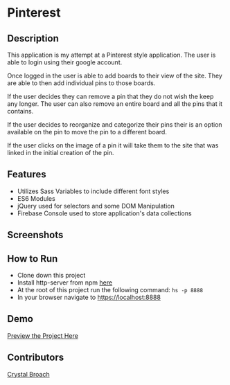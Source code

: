 # Pinterest

## Description

This application is my attempt at a Pinterest style application.  The user is able to login using their google account.

Once logged in the user is able to add boards to their view of the site.  They are able to then add individual pins to those boards.

If the user decides they can remove a pin that they do not wish the keep any longer.  The user can also remove an entire board and all the pins that it contains.

If the user decides to reorganize and categorize their pins their is an option available on the pin to move the pin to a different board.

If the user clicks on the image of a pin it will take them to the site that was linked in the initial creation of the pin.

## Features

- Utilizes Sass Variables to include different font styles
- ES6 Modules
- jQuery used for selectors and some DOM Manipulation
- Firebase Console used to store application's data collections

## Screenshots

<Include photos of application here>

## How to Run

- Clone down this project
- Install http-server from npm [here](https://www.npmjs.com/package/http-server)
- At the root of this project run the following command: `hs -p 8888`
- In your browser navigate to [https://localhost:8888](https://localhost:8888)

## Demo

[Preview the Project Here](https://pinterest-6d44e.firebaseapp.com)

## Contributors

[Crystal Broach](https://github.com/broach44)
